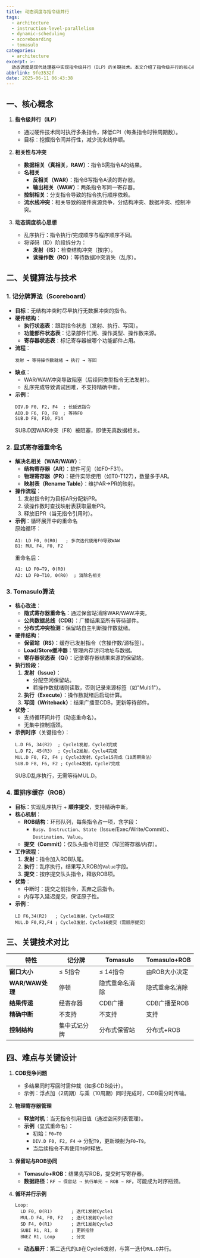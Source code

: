 ```yaml
---
title: 动态调度与指令级并行
tags:
  - architecture
  - instruction-level-parallelism
  - dynamic-scheduling
  - scoreboarding
  - tomasulo
categories:
  - architecture
excerpt: >-
  动态调度是现代处理器中实现指令级并行（ILP）的关键技术。本文介绍了指令级并行的核心概念、相关性与冲突、动态调度的核心思想，以及记分牌算法、显式寄存器重命名和Tomasulo算法等关键技术。
abbrlink: 9fe3532f
date: 2025-06-11 06:43:38
---
```


## **一、核心概念**
1. **指令级并行（ILP）**  
   - 通过硬件技术同时执行多条指令，降低CPI（每条指令时钟周期数）。
   - 目标：挖掘指令间并行性，减少流水线停顿。

2. **相关性与冲突**  
   - **数据相关（真相关，RAW）**：指令B需指令A的结果。  
   - **名相关**  
     - **反相关（WAR）**：指令B写指令A读的寄存器。  
     - **输出相关（WAW）**：两条指令写同一寄存器。  
   - **控制相关**：分支指令导致的指令执行顺序依赖。  
   - **流水线冲突**：相关导致的硬件资源竞争，分结构冲突、数据冲突、控制冲突。

3. **动态调度核心思想**  
   - 乱序执行：指令执行/完成顺序与程序顺序不同。  
   - 将译码（ID）阶段拆分为：  
     - **发射（IS）**：检查结构冲突（按序）。  
     - **读操作数（RO）**：等待数据冲突消失（乱序）。



## **二、关键算法与技术**
### **1. 记分牌算法（Scoreboard）**
- **目标**：无结构冲突时尽早执行无数据冲突的指令。
- **硬件结构**：  
  - **执行状态表**：跟踪指令状态（发射、执行、写回）。  
  - **功能部件状态表**：记录部件忙闲、操作类型、操作数来源。  
  - **寄存器状态表**：标记寄存器被哪个功能部件占用。  
- **流程**：  
  ```plaintext
  发射 → 等待操作数就绪 → 执行 → 写回
  ```
- **缺点**：  
  - WAR/WAW冲突导致阻塞（后续同类型指令无法发射）。  
  - 乱序完成导致调试困难，不支持精确中断。  
- **示例**：  
  ```assembly
  DIV.D F0, F2, F4  ; 长延迟指令
  ADD.D F6, F0, F8  ; 等待F0
  SUB.D F8, F10, F14
  ```
  SUB.D因WAR冲突（F8）被阻塞，即使无真数据相关。

### **2. 显式寄存器重命名**
- **解决名相关（WAR/WAW）**：  
  - **结构寄存器（AR）**：软件可见（如F0-F31）。  
  - **物理寄存器（PR）**：硬件实际使用（如T0-T127），数量多于AR。  
  - **映射表（Rename Table）**：维护AR→PR的映射。  
- **操作流程**：  
  1. 发射指令时为目标AR分配新PR。  
  2. 读操作数时查找映射表获取最新PR。  
  3. 释放旧PR（当无指令引用时）。  
- **示例**：循环展开中的重命名  
  原始循环：  
  ```assembly
  A1: LD F0, 0(R0)   ; 多次迭代使用F0导致WAW
  B1: MUL F4, F0, F2
  ```
  重命名后：  
  ```assembly
  A1: LD F0→T9, 0(R0)
  A2: LD F0→T10, 0(R0)  ; 消除名相关
  ```

### **3. Tomasulo算法**
- **核心改进**：  
  - **隐式寄存器重命名**：通过保留站消除WAR/WAW冲突。  
  - **公共数据总线（CDB）**：广播结果至所有等待部件。  
  - **分布式冲突检测**：保留站自主判断操作数就绪。  
- **硬件结构**：  
  - **保留站（RS）**：缓存已发射指令（含操作数/源标签）。  
  - **Load/Store缓冲器**：管理内存访问地址与数据。  
  - **寄存器状态表（Qi）**：记录寄存器结果来源的保留站。  
- **执行阶段**：  
  1. **发射（Issue）**：  
     - 分配空闲保留站。  
     - 若操作数就绪则读取，否则记录来源标签（如"Multi1"）。  
  2. **执行（Execute）**：操作数就绪后启动计算。  
  3. **写回（Writeback）**：结果广播至CDB，更新等待部件。  
- **优势**：  
  - 支持循环间并行（动态重命名）。  
  - 无集中控制瓶颈。  
- **示例时序**（关键指令）：  
  ```assembly
  L.D F6, 34(R2)  ; Cycle1发射，Cycle3完成
  L.D F2, 45(R3)  ; Cycle2发射，Cycle4完成
  MUL.D F0, F2, F4 ; Cycle3发射，Cycle15完成（10周期乘法）
  SUB.D F8, F6, F2 ; Cycle4发射，Cycle7完成
  ```
  SUB.D乱序执行，无需等待MUL.D。

### **4. 重排序缓存（ROB）**
- **目标**：实现乱序执行 + **顺序提交**，支持精确中断。  
- **核心机制**：  
  - **ROB结构**：环形队列，每条指令占一项，含字段：  
    - `Busy`、`Instruction`、`State`（Issue/Exec/Write/Commit）、`Destination`、`Value`。  
  - **提交（Commit）**：仅队头指令可提交（写回寄存器/内存）。  
- **工作流程**：  
  1. **发射**：指令加入ROB队尾。  
  2. **执行**：乱序执行，结果写入ROB的`Value`字段。  
  3. **提交**：按序提交队头指令，释放ROB项。  
- **优势**：  
  - 中断时：提交之前指令，丢弃之后指令。  
  - 内存写入延迟提交，保证原子性。  
- **示例**：  
  ```assembly
  LD F6,34(R2)   ; Cycle1发射，Cycle4提交
  MUL.D F0,F2,F4 ; Cycle3发射，Cycle16提交（需顺序提交）
  ```


## **三、关键技术对比**
| **特性**        | **记分牌**   | **Tomasulo**   | **Tomasulo+ROB** |
| --------------- | ------------ | -------------- | ---------------- |
| **窗口大小**    | $\leq$ 5指令 | $\leq$ 14指令  | 由ROB大小决定    |
| **WAR/WAW处理** | 停顿         | 隐式重命名消除 | 隐式重命名消除   |
| **结果传递**    | 经寄存器     | CDB广播        | CDB广播至ROB     |
| **精确中断**    | 不支持       | 不支持         | 支持             |
| **控制结构**    | 集中式记分牌 | 分布式保留站   | 分布式+ROB       |


## **四、难点与关键设计**
1. **CDB竞争问题**  
   - 多结果同时写回时需仲裁（如多CDB设计）。  
   - 示例：浮点加（2周期）与乘（10周期）同时完成时，CDB需分时传输。

2. **物理寄存器管理**  
   - **释放时机**：当无指令引用旧值（通过空闲列表管理）。  
   - **示例**（显式重命名）：  
     - 初始：`F0→T0`  
     - `DIV.D F0, F2, F4` → 分配`T9`，更新映射为`F0→T9`。  
     - 当后续指令不再使用`T0`时释放。

3. **保留站与ROB协同**  
   - **Tomasulo+ROB**：结果先写ROB，提交时写寄存器。  
   - **数据路径**：`RF → 保留站 → 执行单元 → ROB → RF`，可能成为时序瓶颈。

4. **循环并行示例**  
   ```assembly
   Loop:
     LD F0, 0(R1)       ; 迭代1发射Cycle1
     MUL.D F4, F0, F2   ; 迭代1发射Cycle2
     SD F4, 0(R1)       ; 迭代1发射Cycle3
     SUBI R1, R1, 8     ; 更新指针
     BNEZ R1, Loop      ; 分支
   ```
   - **动态展开**：第二迭代的`LD`在Cycle6发射，与第一迭代`MUL.D`并行。

